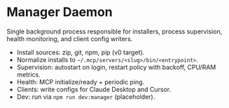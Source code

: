 # Manager Daemon

Single background process responsible for installers, process supervision, health monitoring, and client config writers.

- Install sources: zip, git, npm, pip (v0 target).
- Normalize installs to `~/.mcp/servers/<slug>/bin/<entrypoint>`.
- Supervision: autostart on login, restart policy with backoff, CPU/RAM metrics.
- Health: MCP initialize/ready + periodic ping.
- Clients: write configs for Claude Desktop and Cursor.
- Dev: run via `npm run dev:manager` (placeholder).
